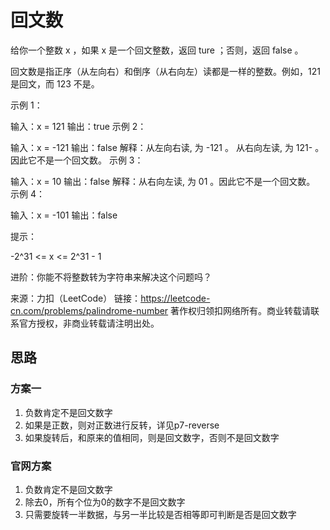 # 回文数

给你一个整数 x ，如果 x 是一个回文整数，返回 ture ；否则，返回 false 。

回文数是指正序（从左向右）和倒序（从右向左）读都是一样的整数。例如，121 是回文，而 123 不是。

示例 1：

输入：x = 121
输出：true
示例 2：

输入：x = -121
输出：false
解释：从左向右读, 为 -121 。 从右向左读, 为 121- 。因此它不是一个回文数。
示例 3：

输入：x = 10
输出：false
解释：从右向左读, 为 01 。因此它不是一个回文数。
示例 4：

输入：x = -101
输出：false

提示：

-2^31 <= x <= 2^31 - 1

进阶：你能不将整数转为字符串来解决这个问题吗？

来源：力扣（LeetCode）
链接：https://leetcode-cn.com/problems/palindrome-number
著作权归领扣网络所有。商业转载请联系官方授权，非商业转载请注明出处。

## 思路

### 方案一

1. 负数肯定不是回文数字
2. 如果是正数，则对正数进行反转，详见p7-reverse
3. 如果旋转后，和原来的值相同，则是回文数字，否则不是回文数字

### 官网方案

1. 负数肯定不是回文数字
2. 除去0，所有个位为0的数字不是回文数字
3. 只需要旋转一半数据，与另一半比较是否相等即可判断是否是回文数字
